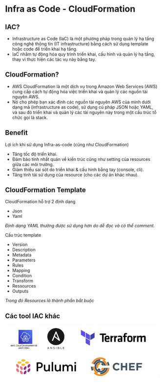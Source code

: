 # Infra as Code - CloudFormation

## IAC?

- Infrastructure as Code (IaC) là một phương pháp trong quản lý hạ tầng công nghệ thông tin (IT infrastructure) bằng cách sử dụng template hoặc code để triển khai hạ tầng.
- IaC nhằm tự động hóa quy trình triển khai, cấu hình và quản lý hạ tầng, thay vì thực hiện các tác vụ này bằng tay.

## CloudFormation?

- AWS CloudFormation là một dịch vụ trong Amazon Web Services (AWS) cung cấp cách tự động hóa việc triển khai và quản lý các nguồn tài nguyên AWS.
- Nó cho phép bạn xác định các nguồn tài nguyên AWS của mình dưới dạng mã (infrastructure as code), sử dụng cú pháp JSON hoặc YAML, và sau đó triển khai và quản lý các tài nguyên này trong một cấu trúc tổ chức gọi là stack.

## Benefit

Lợi ích khi sử dụng Infra-as-code (cũng như CloudFormation)

- Tăng tốc độ triển khai.
- Đảm bảo tính nhất quán về kiến trúc cũng như setting của resources giữa các môi trường.
- Giảm thiểu sai sót do triển khai & cấu hình bằng tay (console, cli).
- Tăng tính tái sử dụng của resource (cho các dự án khác nhau).

## CloudFormation Template

CloudFormation hỗ trợ 2 định dạng

- Json
- Yaml

*Định dạng YAML thường được sử dụng hơn do dễ đọc và có thể comment.*

Cấu trúc template

- Version
- Description
- Metadata
- Parameters
- Rules
- Mapping
- Condition
- Transform
- Ressources
- Outputs

*Trong đó Resources là thành phần bắt buộc*

## Các tool IAC khác

![Alt text](./image/IAC_CLoudFormation.png)
